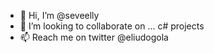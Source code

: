 - 👋 Hi, I’m @seveelly
- 💞️ I’m looking to collaborate on ... c# projects
- 📫 Reach me on twitter @eliudogola 

<!---
seveelly/seveelly is a ✨ special ✨ repository because its `README.md` (this file) appears on your GitHub profile.
You can click the Preview link to take a look at your changes.
--->
